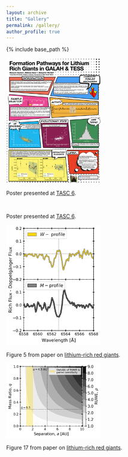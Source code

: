```yaml
---
layout: archive
title: "Gallery"
permalink: /gallery/
author_profile: true
---
```


{% include base_path %}

<div class="half">
  <div> 
    <img src="../images/tasc6_poster_lithium.jpeg" alt="" width="50%">
    <p>Poster presented at <a href="https://fys.kuleuven.be/ster/events/conferences/2020/tasc6">TASC 6</a>.</p>
  </div>
  <div> 
    <img src="../images/tasc6_poster_catalog.jpeg" alt="" width="50%">
    <p>Poster presented at <a href="https://fys.kuleuven.be/ster/events/conferences/2020/tasc6">TASC 6</a>.</p>
  </div>
  <div> 
    <img src="../images/w_vs_m_example.png" alt="" width="50%">
    <p>Figure 5 from paper on <a href="">lithium-rich red giants</a>.</p>
  </div>
  <div> 
    <img src="../images/ruwe.png" alt="" width="50%">
    <p>Figure 17 from paper on <a href="">lithium-rich red giants</a>.</p>
  </div>
</div>
